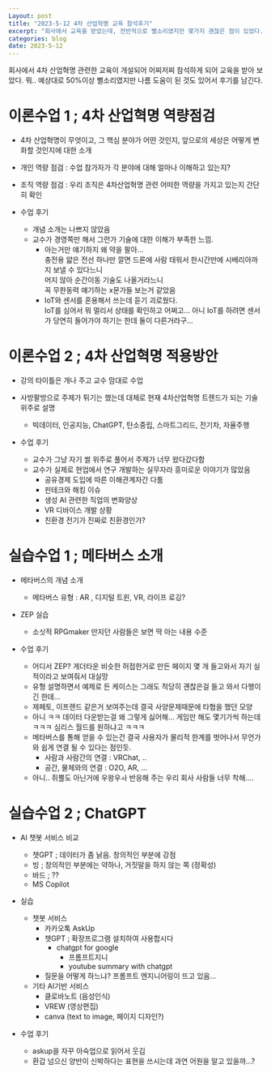 ```yaml
---
Layout: post
title: "2023-5-12 4차 산업혁명 교육 참석후기"
excerpt: "회사에서 교육을 받았는데, 전반적으로 뻘소리였지만 몇가지 괜찮은 점이 있었다."
categories: blog
date: 2023-5-12
---
```


회사에서 4차 산업혁명 관련한 교육이 개설되어 어찌저찌 참석하게 되어 교육을 받아 보았다.
뭐.. 예상대로 50%이상 뻘소리였지만 나름 도움이 된 것도 있어서 후기를 남긴다.

# 이론수업 1 ; 4차 산업혁명 역량점검

- 4차 산업혁명이 무엇이고, 그 핵심 분야가 어떤 것인지, 앞으로의 세상은 어떻게 변화할 것인지에 대한 소개
- 개인 역량 점검 : 수업 참가자가 각 분야에 대해 얼마나 이해하고 있는지?
- 조직 역량 점검 : 우리 조직은 4차산업혁명 관련 어떠한 역량을 가지고 있는지 간단히 확인

- 수업 후기
  - 개념 소개는 나쁘지 않았음
  - 교수가 경영쪽만 해서 그런가 기술에 대한 이해가 부족한 느낌. 
    - 아는거만 얘기하지 왜 약을 팔아... <br> 충전용 얇은 전선 하나만 깔면 드론에 사람 태워서 한시간만에 시베리아까지 보낼 수 있다느니 <br> 머지 않아 순간이동 기술도 나올거라느니 <br> 꼭 무한동력 얘기하는 x문가들 보는거 같았음
	- IoT와 센서를 혼용해서 쓰는데 듣기 괴로웠다. <br> IoT를 심어서 뭐 멀리서 상태를 확인하고 어쩌고... 아니 IoT를 하려면 센서가 당연히 들어가야 하기는 한데 둘이 다른거라구...
	
# 이론수업 2 ; 4차 산업혁명 적용방안

- 강의 타이틀은 개나 주고 교수 맘대로 수업
- 사방팔방으로 주제가 튀기는 했는데 대체로 현재 4차산업혁명 트렌드가 되는 기술 위주로 설명
  - 빅데이터, 인공지능, ChatGPT, 탄소중립, 스마트그리드, 전기차, 자율주행

- 수업 후기
  - 교수가 그냥 자기 썰 위주로 풀어서 주제가 너무 왔다갔다함
  - 교수가 실제로 현업에서 연구 개발하는 실무자라 흥미로운 이야기가 많았음
    - 공유경제 도입에 따른 이해관계자간 다툼
	- 핀테크와 해킹 이슈
	- 생성 AI 관련한 직업의 변화양상
	- VR 디바이스 개발 상황
	- 친환경 전기가 진짜로 친환경인가?

# 실습수업 1 ; 메타버스 소개

- 메타버스의 개념 소개
  - 메타버스 유형 : AR , 디지털 트윈, VR, 라이프 로깅?
- ZEP 실습
  - 소싯적 RPGmaker 만지던 사람들은 보면 딱 아는 내용 수준
  
- 수업 후기
  - 어디서 ZEP? 게더타운 비슷한 허접한거로 만든 페이지 몇 개 들고와서 자기 실적이라고 보여줘서 대실망
  - 유형 설명하면서 예제로 든 케이스는 그래도 적당히 괜찮은걸 들고 와서 다행이긴 한데...
  - 제페토, 이프랜드 같은거 보여주는데 결국 사양문제때문에 타협을 했던 모양
  - 아니 ㅋㅋ 데이터 다운받는걸 왜 그렇게 싫어해... 게임만 해도 몇기가씩 하는데 ㅋㅋㅋ 심리스 월드를 원하냐고 ㅋㅋㅋ
  - 메타버스를 통해 얻을 수 있는건 결국 사용자가 물리적 한계를 벗어나서 무언가와 쉽게 연결 될 수 있다는 점인듯.
    - 사람과 사람간의 연결 : VRChat, ..
    - 공간, 물체와의 연결 : O2O, AR, ...
  - 아니.. 쥐뿔도 아닌거에 우왕우ㅘ 반응해 주는 우리 회사 사람들 너무 착해....
 
# 실습수업 2 ; ChatGPT

- AI 챗봇 서비스 비교
  - 챗GPT ; 데이터가 좀 낡음. 창의적인 부분에 강점
  - 빙 ; 창의적인 부분에는 약하나, 거짓말을 하지 않는 쪽 (정확성)
  - 바드 ; ??
  - MS Copilot

- 실습
  - 챗봇 서비스
	- 카카오톡 AskUp
	- 챗GPT ; 확장프로그램 설치하여 사용합시다
      - chatgpt for google
		- 프롬프트지니
		- youtube summary with chatgpt
    - 질문을 어떻게 하느냐? 프롬프트 엔지니어링이 뜨고 있음...
  - 기타 AI기반 서비스
    - 클로바노트 (음성인식)
	- VREW (영상편집)
	- canva (text to image, 페이지 디자인?)
	
  
- 수업 후기
  - askup을 자꾸 아숙업으로 읽어서 웃김
  - 환갑 넘으신 양반이 신박하다는 표현을 쓰시는데 과연 어원을 알고 있을까...?

